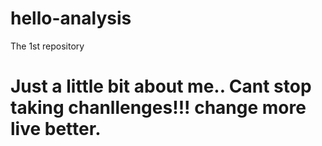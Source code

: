 # hello-analysis
The 1st repository
# Just a little bit about me.. Cant stop taking chanllenges!!! change more live better.
